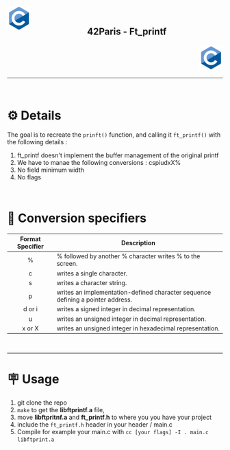 ## <img src="https://github.com/devicons/devicon/blob/master/icons/c/c-original.svg" title="C" alt="C Logo" width="55" height="55" align="left" />&nbsp;  <p align="center">42Paris - Ft_printf</p>  <img src="https://github.com/devicons/devicon/blob/master/icons/c/c-original.svg" title="C" alt="C Logo" width="55" height="55" align="right" />&nbsp;
</br>
<hr/>
</br>

# ⚙️ Details 

The goal is to recreate the ```prinft()``` function, and calling it ```ft_printf()``` with the following details :
1. ft_printf doesn't implement the buffer management of the original printf
2. We have to manae the following conversions : cspiudxX%
3. No field minimum width
4. No flags 

</br>

# 📖 Conversion specifiers

<table>
    <thead>
        <tr>
            <th>Format Specifier</th>
            <th>Description</th>
        </tr>
    </thead>
    <tbody>
	</thead>
        <tr>
            <td align="center">%</td>
            <td>% followed by another % character writes % to the screen.</td>
        </tr>
        <tr>
            <td align="center">c</td>
            <td>writes a single character.</td>
        </tr>
        <tr>
            <td align="center">s</td>
            <td>writes a character string.</td>
        </tr>
        <tr>
            <td align="center">p</td>
            <td>writes an implementation-defined character sequence defining a pointer address.</td>
        </tr>
        <tr>
            <td align="center">d or i</td>
            <td>writes a signed integer in decimal representation.</td>
        </tr>
        <tr>
            <td align="center">u</td>
            <td>writes an unsigned integer in decimal representation.</td>
        </tr>
        <tr>
            <td align="center">x or X</td>
            <td>writes an unsigned integer in hexadecimal representation.</td>
        </tr>
    </tbody>
</table>

</br>
<hr/>

# 🪧 Usage 

 1. git clone the repo
 2. ```make``` to get the **libftprintf.a** file, 
 3. move **libftpritnf.a** and **ft_printf.h** to where you you have your project
 4. include the ```ft_printf.h``` header in your header / main.c
 5. Compile for example your main.c with ```cc [your flags] -I . main.c libftprint.a```

